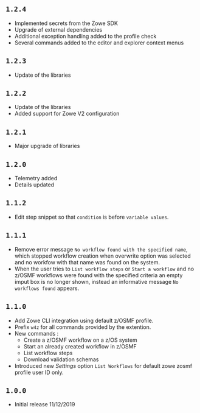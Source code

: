 ## `1.2.4`

- Implemented secrets from the Zowe SDK
- Upgrade of external dependencies
- Additional exception handling added to the profile check
- Several commands added to the editor and explorer context menus

## `1.2.3`

- Update of the libraries

## `1.2.2`

- Update of the libraries
- Added support for Zowe V2 configuration

## `1.2.1`

- Major upgrade of libraries

## `1.2.0`

- Telemetry added
- Details updated

## `1.1.2`

- Edit step snippet so that `condition` is before `variable values`.

## `1.1.1`

- Remove error message `No workflow found with the specified name`, which stopped workflow creation when  overwrite option was selected and no workfow with that name was found on the system.
- When the user tries to `List workflow steps` or `Start a workflow` and no z/OSMF workflows were found with the specified criteria
an empty imput box is no longer shown, instead an informative message `No workflows found` appears.

## `1.1.0`

- Add Zowe CLI integration using default z/OSMF profile.
- Prefix `w4z` for all commands provided by the extention.
- New commands :
    - Create a z/OSMF workflow on a z/OS system
    - Start an already created workflow in z/OSMF
    - List workflow steps
    - Download validation schemas
- Introduced new *Settings* option `List Workflows` for default zowe zosmf profile user ID only.

## `1.0.0`
- Initial release 11/12/2019
